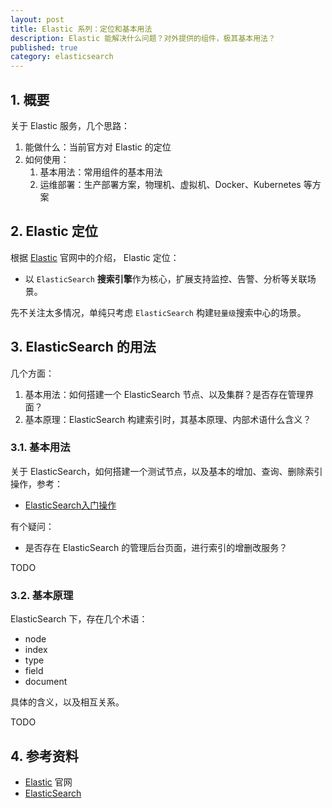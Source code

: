 ```yaml
---
layout: post
title: Elastic 系列：定位和基本用法
description: Elastic 能解决什么问题？对外提供的组件，极其基本用法？
published: true
category: elasticsearch
---
```



## 1. 概要

关于 Elastic 服务，几个思路：

1. 能做什么：当前官方对 Elastic 的定位
1. 如何使用：
	1. 基本用法：常用组件的基本用法
	1. 运维部署：生产部署方案，物理机、虚拟机、Docker、Kubernetes 等方案



## 2. Elastic 定位

根据 [Elastic] 官网中的介绍， Elastic 定位：

* 以 `ElasticSearch` **搜索引擎**作为核心，扩展支持监控、告警、分析等关联场景。

先不关注太多情况，单纯只考虑 `ElasticSearch` 构建`轻量级`搜索中心的场景。


## 3. ElasticSearch 的用法

几个方面：

1. 基本用法：如何搭建一个 ElasticSearch 节点、以及集群？是否存在管理界面？
2. 基本原理：ElasticSearch 构建索引时，其基本原理、内部术语什么含义？

### 3.1. 基本用法

关于 ElasticSearch，如何搭建一个测试节点，以及基本的增加、查询、删除索引操作，参考：

* [ElasticSearch入门操作](/elasticsearch-intro/)

有个疑问：

* 是否存在 ElasticSearch 的管理后台页面，进行索引的增删改服务？


TODO


### 3.2. 基本原理

ElasticSearch 下，存在几个术语：

* node
* index
* type
* field
* document

具体的含义，以及相互关系。

TODO


## 4. 参考资料


* [Elastic] 官网
* [ElasticSearch]









[NingG]:    http://ningg.github.com  "NingG"
[Elastic]:		https://www.elastic.co/cn/
[ElasticSearch]:		https://www.elastic.co/cn/products/elasticsearch









